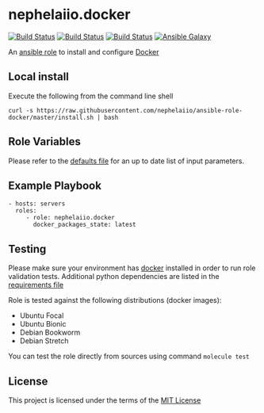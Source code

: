 # nephelaiio.docker

[![Build Status](https://github.com/nephelaiio/ansible-role-docker/workflows/molecule/badge.svg)](https://github.com/nephelaiio/ansible-role-docker/actions/worfklows/molecule.yml) [![Build Status](https://github.com/nephelaiio/ansible-role-docker/workflows/install/badge.svg)](https://github.com/nephelaiio/ansible-role-docker/actions/workflows/install.yml) [![Build Status](https://github.com/nephelaiio/ansible-role-docker/workflows/release/badge.svg)](https://github.com/nephelaiio/ansible-role-docker/actions/workflows/release.yml)
[![Ansible Galaxy](http://img.shields.io/badge/ansible--galaxy-nephelaiio.docker-blue.svg)](https://galaxy.ansible.com/nephelaiio/docker/)

An [ansible role](https://galaxy.ansible.com/nephelaiio/docker) to install and configure [Docker](https://www.docker.com)

## Local install

Execute the following from the command line shell

```
curl -s https://raw.githubusercontent.com/nephelaiio/ansible-role-docker/master/install.sh | bash
```

## Role Variables

Please refer to the [defaults file](/defaults/main.yml) for an up to date list of input parameters.

## Example Playbook

```
- hosts: servers
  roles:
     - role: nephelaiio.docker
       docker_packages_state: latest
```

## Testing

Please make sure your environment has [docker](https://www.docker.com) installed in order to run role validation tests. Additional python dependencies are listed in the [requirements file](https://github.com/nephelaiio/ansible-role-requirements/blob/master/requirements.txt)

Role is tested against the following distributions (docker images):
  * Ubuntu Focal
  * Ubuntu Bionic
  * Debian Bookworm
  * Debian Stretch

You can test the role directly from sources using command ` molecule test `

## License

This project is licensed under the terms of the [MIT License](/LICENSE)
